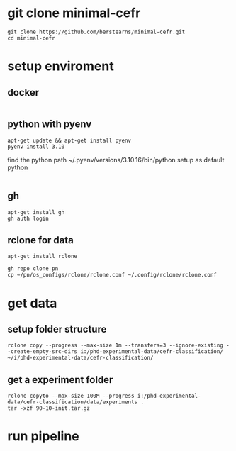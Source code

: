 # git clone minimal-cefr
```
git clone https://github.com/berstearns/minimal-cefr.git
cd minimal-cefr 
```

# setup enviroment 
## docker
```

```

## python with pyenv
```
apt-get update && apt-get install pyenv
pyenv install 3.10
```

find the python path ~/.pyenv/versions/3.10.16/bin/python
setup as default python
```
```

## gh 
```
apt-get install gh
gh auth login
```


## rclone for data
```
apt-get install rclone
```

```
gh repo clone pn
cp ~/pn/os_configs/rclone/rclone.conf ~/.config/rclone/rclone.conf
```

# get data
## setup folder structure 
```
rclone copy --progress --max-size 1m --transfers=3 --ignore-existing --create-empty-src-dirs i:/phd-experimental-data/cefr-classification/ ~/i/phd-experimental-data/cefr-classification/
```
## get a experiment folder
```
rclone copyto --max-size 100M --progress i:/phd-experimental-data/cefr-classification/data/experiments .
tar -xzf 90-10-init.tar.gz
```

# run pipeline 
